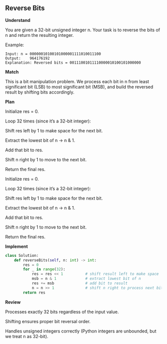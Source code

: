 ## Reverse Bits

**Understand**

You are given a 32-bit unsigned integer n.
Your task is to reverse the bits of n and return the resulting integer.

Example:

```
Input: n = 00000010100101000001111010011100
Output:    964176192
Explanation: Reversed bits = 00111001011110000010100101000000
```

**Match**

This is a bit manipulation problem.
We process each bit in n from least significant bit (LSB) to most significant bit (MSB),
and build the reversed result by shifting bits accordingly.

**Plan**

Initialize res = 0.

Loop 32 times (since it’s a 32-bit integer):

Shift res left by 1 to make space for the next bit.

Extract the lowest bit of n → n & 1.

Add that bit to res.

Shift n right by 1 to move to the next bit.

Return the final res.

Initialize res = 0.

Loop 32 times (since it’s a 32-bit integer):

Shift res left by 1 to make space for the next bit.

Extract the lowest bit of n → n & 1.

Add that bit to res.

Shift n right by 1 to move to the next bit.

Return the final res.

**Implement**

```py
class Solution:
    def reverseBits(self, n: int) -> int:
        res = 0
        for _ in range(32):
            res = res << 1          # shift result left to make space
            msb = n & 1             # extract lowest bit of n
            res += msb              # add bit to result
            n = n >> 1              # shift n right to process next bit
        return res
```

**Review**

Processes exactly 32 bits regardless of the input value.

Shifting ensures proper bit reversal order.

Handles unsigned integers correctly (Python integers are unbounded, but we treat n as 32-bit).
